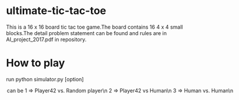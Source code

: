 # ultimate-tic-tac-toe
This is a 16 x 16 board tic tac toe game.The board contains 16 4 x 4 small blocks.The detail problem statement can be 
found and rules are in AI_project_2017.pdf in repository.
# How to play
run python simulator.py [option]
<option> can be 
1 => Player42 vs. Random player\n
2 => Player42 vs Human\n
3 => Human vs. Human\n
